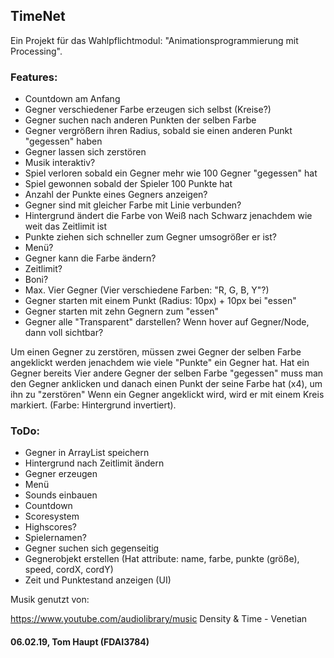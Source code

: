 ## TimeNet

Ein Projekt für das Wahlpflichtmodul: "Animationsprogrammierung mit Processing".

### Features:
 - Countdown am Anfang
 - Gegner verschiedener Farbe erzeugen sich selbst (Kreise?)
 - Gegner suchen nach anderen Punkten der selben Farbe
 - Gegner vergrößern ihren Radius, sobald sie einen anderen Punkt "gegessen" haben
 - Gegner lassen sich zerstören
 - Musik interaktiv?
 - Spiel verloren sobald ein Gegner mehr wie 100 Gegner "gegessen" hat
 - Spiel gewonnen sobald der Spieler 100 Punkte hat
 - Anzahl der Punkte eines Gegners anzeigen?
 - Gegner sind mit gleicher Farbe mit Linie verbunden?
 - Hintergrund ändert die Farbe von Weiß nach Schwarz jenachdem wie weit das Zeitlimit ist
 - Punkte ziehen sich schneller zum Gegner umsogrößer er ist?
 - Menü?
 - Gegner kann die Farbe ändern?
 - Zeitlimit?
 - Boni?
 - Max. Vier Gegner (Vier verschiedene Farben: "R, G, B, Y"?)
 - Gegner starten mit einem Punkt (Radius: 10px) + 10px bei "essen"
 - Gegner starten mit zehn Gegnern zum "essen"
 - Gegner alle "Transparent" darstellen? Wenn hover auf Gegner/Node, dann voll sichtbar?
 
Um einen Gegner zu zerstören, müssen zwei Gegner der selben Farbe angeklickt werden
jenachdem wie viele "Punkte" ein Gegner hat. Hat ein Gegner bereits Vier andere Gegner der selben Farbe "gegessen"
muss man den Gegner anklicken und danach einen Punkt der seine Farbe hat (x4), um ihn zu "zerstören"
Wenn ein Gegner angeklickt wird, wird er mit einem Kreis markiert. (Farbe: Hintergrund invertiert).


### ToDo:
 - Gegner in ArrayList speichern
 - Hintergrund nach Zeitlimit ändern
 - Gegner erzeugen
 - Menü
 - Sounds einbauen
 - Countdown
 - Scoresystem
 - Highscores?
 - Spielernamen?
 - Gegner suchen sich gegenseitig
 - Gegnerobjekt erstellen (Hat attribute: name, farbe, punkte (größe), speed, cordX, cordY)
 - Zeit und Punktestand anzeigen (UI)



Musik genutzt von:

https://www.youtube.com/audiolibrary/music
Density & Time - Venetian




#### 06.02.19, Tom Haupt (FDAI3784)